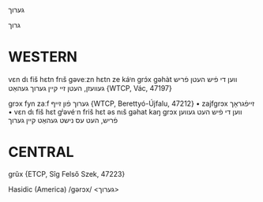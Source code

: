גערוך

גרוך

WESTERN
========

vɛn dɩ fiš hɛtn frɩš gəveːzn hɛtn ze káᶦn grɔ́x gəhàt ווען די פֿיש העטן פֿריש געוועזן, העטן זיי קיין גערוך געהאַט {WTCP, Vác, 47197}

grɔx fyn zaːf גערוך פֿון זייף {WTCP, Berettyó-Újfalu, 47212}
	•	zajfgrɔx זייפֿגראָך
	•	vɛn dɩ fiš hɛt gʲəvéˑn friš hɛt əs nɩš gəhat kaŋ grɔx ווען די פֿיש העט געווען פֿריש, העט עס נישט געהאַט קיין גערוך 

CENTRAL
========

grŭx {ETCP, Sîg Felső Szek, 47223}

Hasidic (America)
/gərɔx/ <גערוך>